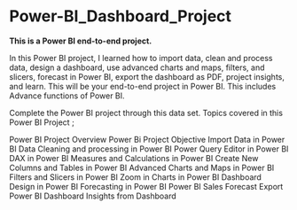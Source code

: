 # Power-BI_Dashboard_Project
**This is a Power BI end-to-end project.**

In this Power BI project, I learned how to import data, clean and process data, design a dashboard, use advanced charts and maps, filters, and slicers, forecast in Power BI, export the dashboard as PDF, project insights, and learn. This will be your end-to-end project in Power BI. This includes Advance functions of Power BI.

Complete the Power BI project through this data set. Topics covered in this Power BI Project ;

Power BI Project Overview
Power Bi Project Objective
Import Data in Power BI
Data Cleaning and processing in Power BI
Power Query Editor in Power BI
DAX in Power BI
Measures and Calculations in Power BI
Create New Columns and Tables in Power BI
Advanced Charts and Maps in Power BI
Filters and Slicers in Power BI
Zoom in Charts in Power BI
Dashboard Design in Power BI
Forecasting in Power BI
Power BI Sales Forecast
Export Power BI Dashboard
Insights from Dashboard
